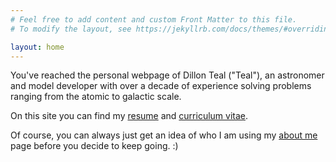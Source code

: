 ```yaml
---
# Feel free to add content and custom Front Matter to this file.
# To modify the layout, see https://jekyllrb.com/docs/themes/#overriding-theme-defaults

layout: home
---
```


<!--
<img
    src="images/hot_dam.jpg"
    alt="A picture of Teal in front of a dam spillway."
    style="float: right; margin-left: 10px;"
    width="300"
/>
-->

You've reached the personal webpage of Dillon Teal ("Teal"), an astronomer and
model developer with over a decade of experience solving problems ranging from
the atomic to galactic scale.

On this site you can find my 
[resume](/documents/professional/resume.pdf) and 
[curriculum vitae](/documents/professional/cv.pdf).

Of course, you can always just get an idea of who I am using my [about me](/about) page
before you decide to keep going. :)
